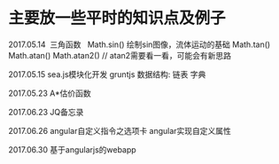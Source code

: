 # 主要放一些平时的知识点及例子

2017.05.14  三角函数  
	Math.sin() 	绘制sin图像，流体运动的基础
	Math.tan() 
	Math.atan() 
	Math.atan2() // atan2需要看一看，可能会有新思路
	
	
2017.05.15	sea.js模块化开发
		gruntjs 数据结构: 链表 字典


	
2017.05.23 A*估价函数

2017.06.23 JQ备忘录

2017.06.26 angular自定义指令之选项卡	angular实现自定义属性

2017.06.30 基于angularjs的webapp
		
